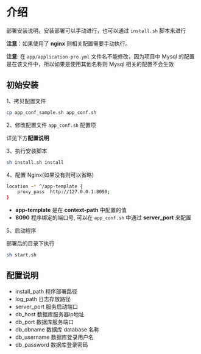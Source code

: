 # 介绍

部署安装说明，安装部署可以手动进行，也可以通过 `install.sh` 脚本来进行

**注意**：如果使用了 **nginx** 则相关配置需要手动执行。

**注意**: 在 `app/application-pro.yml` 文件名不能修改，因为项目中 Mysql 的配置
是在该文件中，所以如果是使用其他名称则 Mysql 相关的配置不会生效

## 初始安装

1、拷贝配置文件

```sh
cp app_conf_sample.sh app_conf.sh
```

2、修改配置文件 `app_conf.sh` 配置项

详见下方**配置说明**

3、执行安装脚本

```sh
sh install.sh install
```

4、配置 Nginx(如果没有则可以省略)

```sh
location ~* ^/app-template {
    proxy_pass  http://127.0.0.1:8090;
}
```

* **app-template** 是在 **context-path** 中配置的值
* **8090** 程序绑定的端口号, 可以在 `app_conf.sh` 中通过 **server_port** 来配置

5、启动程序

部署后的目录下执行

```sh
sh start.sh
```

## 配置说明

* install_path 程序部署路径
* log_path 日志存放路径
* server_port 服务启动端口
* db_host 数据库服务器ip地址
* db_port 数据库服务端口
* db_dbname 数据库 database 名称
* db_username 数据库登录用户名
* db_password 数据库登录密码
